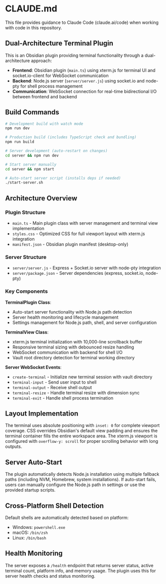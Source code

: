 # CLAUDE.md

This file provides guidance to Claude Code (claude.ai/code) when working with code in this repository.

## Dual-Architecture Terminal Plugin

This is an Obsidian plugin providing terminal functionality through a dual-architecture approach:

- **Frontend**: Obsidian plugin (`main.ts`) using xterm.js for terminal UI and socket.io-client for WebSocket communication
- **Backend**: Node.js server (`server/server.js`) using socket.io and node-pty for shell process management
- **Communication**: WebSocket connection for real-time bidirectional I/O between frontend and backend

## Build Commands

```bash
# Development build with watch mode
npm run dev

# Production build (includes TypeScript check and bundling)
npm run build

# Server development (auto-restart on changes)
cd server && npm run dev

# Start server manually
cd server && npm start

# Auto-start server script (installs deps if needed)
./start-server.sh
```

## Architecture Overview

### Plugin Structure
- `main.ts` - Main plugin class with server management and terminal view implementation
- `styles.css` - Optimized CSS for full viewport layout with xterm.js integration
- `manifest.json` - Obsidian plugin manifest (desktop-only)

### Server Structure  
- `server/server.js` - Express + Socket.io server with node-pty integration
- `server/package.json` - Server dependencies (express, socket.io, node-pty)

### Key Components

**TerminalPlugin Class**:
- Auto-start server functionality with Node.js path detection
- Server health monitoring and lifecycle management
- Settings management for Node.js path, shell, and server configuration

**TerminalView Class**:
- xterm.js terminal initialization with 10,000-line scrollback buffer
- Responsive terminal sizing with debounced resize handling  
- WebSocket communication with backend for shell I/O
- Vault root directory detection for terminal working directory

**Server WebSocket Events**:
- `create-terminal` - Initialize new terminal session with vault directory
- `terminal-input` - Send user input to shell
- `terminal-output` - Receive shell output  
- `terminal-resize` - Handle terminal resize with dimension sync
- `terminal-exit` - Handle shell process termination

## Layout Implementation

The terminal uses absolute positioning with `inset: 0` for complete viewport coverage. CSS overrides Obsidian's default view padding and ensures the terminal container fills the entire workspace area. The xterm.js viewport is configured with `overflow-y: scroll` for proper scrolling behavior with long outputs.

## Server Auto-Start

The plugin automatically detects Node.js installation using multiple fallback paths (including NVM, Homebrew, system installations). If auto-start fails, users can manually configure the Node.js path in settings or use the provided startup scripts.

## Cross-Platform Shell Detection

Default shells are automatically detected based on platform:
- Windows: `powershell.exe`
- macOS: `/bin/zsh` 
- Linux: `/bin/bash`

## Health Monitoring

The server exposes a `/health` endpoint that returns server status, active terminal count, platform info, and memory usage. The plugin uses this for server health checks and status monitoring.